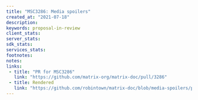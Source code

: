 ```yaml
---
title: "MSC3286: Media spoilers"
created_at: "2021-07-18"
description:
keywords: proposal-in-review
client_stats:
server_stats:
sdk_stats:
services_stats:
footnotes:
notes:
links:
 - title: "PR for MSC3286"
   link: "https://github.com/matrix-org/matrix-doc/pull/3286"
 - title: Rendered
   link: "https://github.com/robintown/matrix-doc/blob/media-spoilers/proposals/3286-media-spoilers.md"
---
```

